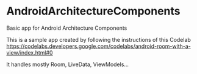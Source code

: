 # AndroidArchitectureComponents
Basic app for Android Architecture Components


This is a sample app created by following the instructions of this Codelab
https://codelabs.developers.google.com/codelabs/android-room-with-a-view/index.html#0

It handles mostly Room, LiveData, ViewModels...
